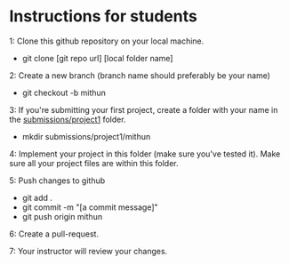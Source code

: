 # Instructions for students

1: Clone this github repository on your local machine.
  * git clone [git repo url] [local folder name]

2: Create a new branch (branch name should preferably be your name)
  * git checkout -b mithun

3: If you're submitting your first project, create a folder with your name in the [submissions/project1](/submissions/project1) folder.
  * mkdir submissions/project1/mithun 

4: Implement your project in this folder (make sure you've tested it). Make sure all your project files are within this folder.

5: Push  changes to github
  * git add .
  * git commit -m "[a commit message]" 
  * git push origin mithun

6: Create a pull-request. 

7: Your instructor will review your changes. 

